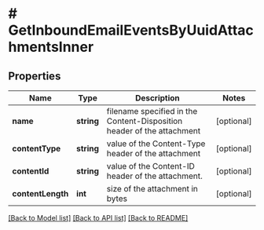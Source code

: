# # GetInboundEmailEventsByUuidAttachmentsInner

## Properties

Name | Type | Description | Notes
------------ | ------------- | ------------- | -------------
**name** | **string** | filename specified in the Content-Disposition header of the attachment | [optional]
**contentType** | **string** | value of the Content-Type header of the attachment | [optional]
**contentId** | **string** | value of the Content-ID header of the attachment. | [optional]
**contentLength** | **int** | size of the attachment in bytes | [optional]

[[Back to Model list]](../../README.md#models) [[Back to API list]](../../README.md#endpoints) [[Back to README]](../../README.md)
